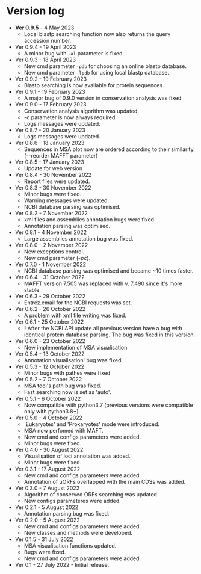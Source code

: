# Version log
* **Ver 0.9.5** - 4 May 2023
	* Local blastp searching function now also returns the query accession number.
* Ver 0.9.4 - 19 April 2023
	* A minor bug with `-al` parameter is fixed.
* Ver 0.9.3 - 18 April 2023
	* New cmd parameter `-pdb` for choosing an online blastp database.
	* New cmd parameter `-lpdb` for using local blastp database.
* Ver 0.9.2 - 19 February 2023
	* Blastp searching is now available for protein sequences. 
* Ver 0.9.1 - 19 February 2023
	* A major bug of 0.9.0 version in conservation analysis was fixed.
* Ver 0.9.0 - 17 February 2023
	* Conservation analysis algorithm was updated.
	* -c parameter is now always required.
	* Logs messages were updated.
* Ver 0.8.7 - 20 January 2023
	* Logs messages were updated.
* Ver 0.8.6 - 18 January 2023
	* Sequences in MSA plot now are ordered according to their similarity. (--reorder MAFFT parameter)
* Ver 0.8.5 - 17 January 2023
	* Update for web version
* Ver 0.8.4 - 30 November 2022
	* Report files were updated.
* Ver 0.8.3 - 30 November 2022
	* Minor bugs were fixed.
	* Warning messages were updated.
	* NCBI database parsing was optimised.
* Ver 0.8.2 - 7 November 2022
	* xml files and assemblies annotation bugs were fixed.
	* Annotation parsing was optimised.
* Ver 0.8.1 - 4 November 2022
	* Large assemblies annotation bug was fixed.
* Ver 0.8.0 - 2 November 2022
	* New exceptions control.
	* New cmd parameter (*-pc*).
* Ver 0.7.0 - 1 November 2022
	* NCBI database parsing was optimised and became ~10 times faster.
* Ver 0.6.4 - 31 October 2022
	* MAFFT version 7.505 was replaced with v. 7.490 since it's more stable. 
* Ver 0.6.3 - 29 October 2022
	* Entrez.email for the NCBI requests was set. 
* Ver 0.6.2 - 26 October 2022  
	* A problem with xml file writing was fixed.
* Ver 0.6.1 - 25 October 2022
	* **!** After the NCBI API update all previous version have a bug with identical protein database parsing. The bug was fixed in this version. 
* Ver 0.6.0 - 23 October 2022
	* New implementation of MSA visualisation
* Ver 0.5.4 - 13 October 2022
	* Annotation visualisation' bug was fixed 
* Ver 0.5.3 - 12 October 2022
	* Minor bugs with pathes were fixed  
* Ver 0.5.2 - 7 October 2022
	* MSA tool's path bug was fixed.
	* Fast searching now is set as 'auto'.
* Ver 0.5.1 - 6 October 2022
	* Now compatible with python3.7 (previous versions were compatible only with python3.8+).
* Ver 0.5.0 - 4 October 2022
	* 'Eukaryotes' and 'Prokaryotes' mode were introduced.
	* MSA now perfomed with MAFT.
	* New cmd and configs parameters were added.
	* Minor bugs were fixed.
* Ver 0.4.0 - 30 August 2022
	* Visualisation of loci annotation was added.
	* Minor bugs were fixed.
* Ver 0.3.1 - 17 August 2022
	* New cmd and configs parameters were added.
	* Annotation of uORFs overlapped with the main CDSs was added.
* Ver 0.3.0 - 7 August 2022
	* Algorithm of conserved ORFs searching was updated.
	* New configs parameteres were added.
* Ver 0.2.1 - 5 August 2022
	* Annotation parsing bug was fixed.
* Ver 0.2.0 - 5 August 2022  
	* New cmd and configs parameters were added.
	* New classes and methods were developed.
* Ver 0.1.5 - 31 July 2022
	* MSA visualisation functions updated.
	* Bugs were fixed. 
	* New cmd and configs parameters were added.
* Ver 0.1 - 27 July 2022 - Initial release. 

